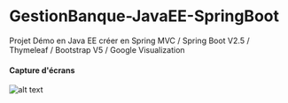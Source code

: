# GestionBanque-JavaEE-SpringBoot
  Projet Démo en Java EE créer en Spring MVC / Spring Boot V2.5 / Thymeleaf / Bootstrap V5 / Google Visualization 
 <br>
 #### Capture d'écrans
 
![alt text](https://github.com/abdelkarimoufkir/GestionBanque-JavaEE-SpringBoot/blob/master/screenshots/V1/accueil.png?raw=true)
